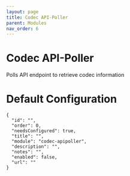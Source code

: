 ```yaml
---
layout: page
title: Codec API-Poller
parent: Modules
nav_order: 6
---
```


# Codec API-Poller

Polls API endpoint to retrieve codec information

# Default Configuration

```
{
  "id": "",
  "order": 0,
  "needsConfigured": true,
  "title": "",
  "module": "codec-apipoller",
  "description": "",
  "notes": "",
  "enabled": false,
  "url": ""
}
```            

